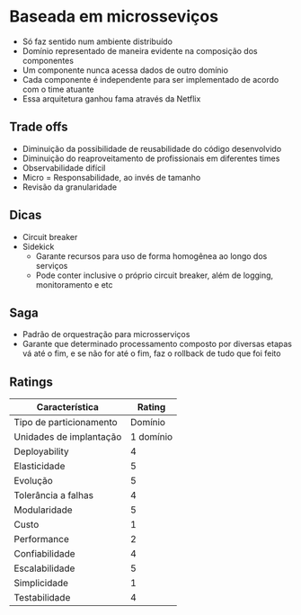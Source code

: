# Baseada em microsseviços

- Só faz sentido num ambiente distribuído
- Domínio representado de maneira evidente na composição dos componentes
- Um componente nunca acessa dados de outro domínio
- Cada componente é independente para ser implementado de acordo com o time
  atuante
- Essa arquitetura ganhou fama através da Netflix

## Trade offs

- Diminuição da possibilidade de reusabilidade do código desenvolvido
- Diminuição do reaproveitamento de profissionais em diferentes times
- Observabilidade difícil
- Micro = Responsabilidade, ao invés de tamanho
- Revisão da granularidade

## Dicas

- Circuit breaker
- Sidekick
  - Garante recursos para uso de forma homogênea ao longo dos serviços
  - Pode conter inclusive o próprio circuit breaker, além de logging,
    monitoramento e etc

## Saga

- Padrão de orquestração para microsserviços
- Garante que determinado processamento composto por diversas etapas vá até o
  fim, e se não for até o fim, faz o rollback de tudo que foi feito

## Ratings

| Característica          | Rating    |
| ----------------------- | --------- |
| Tipo de particionamento | Domínio   |
| Unidades de implantação | 1 domínio |
| Deployability           | 4         |
| Elasticidade            | 5         |
| Evolução                | 5         |
| Tolerância a falhas     | 4         |
| Modularidade            | 5         |
| Custo                   | 1         |
| Performance             | 2         |
| Confiabilidade          | 4         |
| Escalabilidade          | 5         |
| Simplicidade            | 1         |
| Testabilidade           | 4         |
